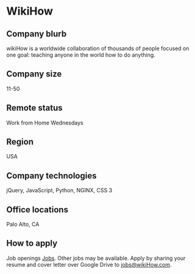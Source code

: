 # WikiHow

## Company blurb

wikiHow is a worldwide collaboration of thousands of people focused on one goal: teaching anyone in the world how to do anything.

## Company size

11-50

## Remote status

Work from Home Wednesdays

## Region

USA

## Company technologies

jQuery, JavaScript, Python, NGINX, CSS 3

## Office locations

Palo Alto, CA

## How to apply

Job openings [Jobs](https://www.wikihow.com/wikiHow:Jobs). Other jobs may be available. Apply by sharing your resume and cover letter over Google Drive to jobs@wikiHow.com.
